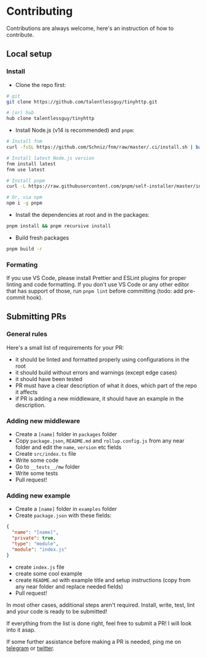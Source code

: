 # Contributing

Contributions are always welcome, here's an instruction of how to contribute.

## Local setup

### Install

- Clone the repo first:

```sh
# git
git clone https://github.com/talentlessguy/tinyhttp.git

# (or) hub
hub clone talentlessguy/tinyhttp
```

- Install Node.js (v14 is recommended) and `pnpm`:

```sh
# Install fnm
curl -fsSL https://github.com/Schniz/fnm/raw/master/.ci/install.sh | bash

# Install latest Node.js version
fnm install latest
fnm use latest

# Install pnpm
curl -L https://raw.githubusercontent.com/pnpm/self-installer/master/install.js | node

# Or, via npm
npm i -g pnpm
```

- Install the dependencies at root and in the packages:

```sh
pnpm install && pnpm recursive install
```

- Build fresh packages

```sh
pnpm build -r
```

### Formating

If you use VS Code, please install Prettier and ESLint plugins for proper linting and code formatting.
If you don't use VS Code or any other editor that has support of those, run `pnpm lint` before committing (todo: add pre-commit hook).

## Submitting PRs

### General rules

Here's a small list of requirements for your PR:

- it should be linted and formatted properly using configurations in the root
- it should build without errors and warnings (except edge cases)
- it should have been tested
- PR must have a clear description of what it does, which part of the repo it affects
- if PR is adding a new middleware, it should have an example in the description.

### Adding new middleware

- Create a `[name]` folder in `packages` folder
- Copy `package.json`, `README.md` and `rollup.config.js` from any near folder and edit the `name`, `version` etc fields
- Create `src/index.ts` file
- Write some code
- Go to `__tests__/mw` folder
- Write some tests
- Pull request!

### Adding new example


- Create a `[name]` folder in `examples` folder
- Create `package.json` with these fields:

```json
{
  "name": "[name]",
  "private": true,
  "type": "module",
  "module": "index.js"
}
```

- create `index.js` file
- create some cool example
- create `README.md` with example title and setup instructions (copy from any near folder and replace needed fields)
- Pull request!

In most other cases, additional steps aren't required. Install, write, test, lint and your code is ready to be submitted!

If everything from the list is done right, feel free to submit a PR! I will look into it asap.

If some further assistance before making a PR is needed, ping me on [telegram](https://t.me/talentless_guy) or [twitter](https://twitter.com/v1rtl).
